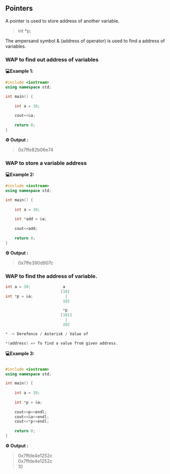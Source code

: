 ## Pointers

A pointer is used to store address of another variable.

>int *p;

The ampersand symbol & (address of operator) is used to find a address of variables.

### WAP to find out address of variables

**💻Example 1️:**
```cpp
#include <iostream>
using namespace std;

int main() {
    
    int a = 10;
    
    cout<<&a;
  
    return 0;
}
```
**⚙️ Output :**
>0x7ffe82b06e74

### WAP to store a variable address

**💻Example 2:**

```cpp                                          
#include <iostream>
using namespace std;

int main() {
    
    int a = 10;
    
    int *add = &a;
    
    cout<<add;
  
    return 0;
}
```
**⚙️ Output :**
>0x7ffe390d907c

###  WAP to find the address of variable.

```cpp
int a = 10;              a
                        [10]
int *p = &a;              |
                         101

                         *p
                        [101]
                          |
                         202

```
```cpp
* -> Derefence / Asterisk / Value of

*(address) => To find a value from given address.
```

**💻Example 3:**

```cpp

#include <iostream>
using namespace std;

int main() {
    
    int a = 10;
    
    int *p = &a;
    
    cout<<p<<endl;
    cout<<&a<<endl;
    cout<<*p<<endl;
  
    return 0;
}
```
**⚙️ Output :**
>0x7ffde4e1252c<br />
0x7ffde4e1252c<br />
10

